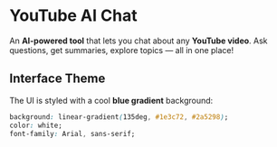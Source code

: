 # YouTube AI Chat

An **AI-powered tool** that lets you chat about any **YouTube video**. Ask questions, get summaries, explore topics — all in one place!

## Interface Theme

The UI is styled with a cool **blue gradient** background:

```css
background: linear-gradient(135deg, #1e3c72, #2a5298);
color: white;
font-family: Arial, sans-serif;
